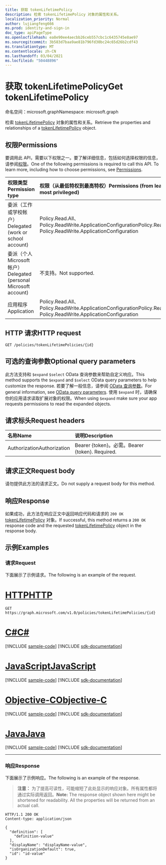 ```yaml
---
title: 获取 tokenLifetimePolicy
description: 检索 tokenLifetimePolicy 对象的属性和关系。
localization_priority: Normal
author: lujiangfeng666
ms.prod: identity-and-sign-in
doc_type: apiPageType
ms.openlocfilehash: ea8e90ee4aecbb26ceb557cbc1c6435745e8ae97
ms.sourcegitcommit: 3b583d7baa9ae81b796fd30bc24c65d26b2cdf43
ms.translationtype: MT
ms.contentlocale: zh-CN
ms.lasthandoff: 03/04/2021
ms.locfileid: "50448896"
---
```

# <a name="get-tokenlifetimepolicy"></a><span data-ttu-id="3132b-103">获取 tokenLifetimePolicy</span><span class="sxs-lookup"><span data-stu-id="3132b-103">Get tokenLifetimePolicy</span></span>

<span data-ttu-id="3132b-104">命名空间：microsoft.graph</span><span class="sxs-lookup"><span data-stu-id="3132b-104">Namespace: microsoft.graph</span></span>



<span data-ttu-id="3132b-105">检索 [tokenLifetimePolicy](../resources/tokenlifetimepolicy.md) 对象的属性和关系。</span><span class="sxs-lookup"><span data-stu-id="3132b-105">Retrieve the properties and relationships of a [tokenLifetimePolicy](../resources/tokenlifetimepolicy.md) object.</span></span>

## <a name="permissions"></a><span data-ttu-id="3132b-106">权限</span><span class="sxs-lookup"><span data-stu-id="3132b-106">Permissions</span></span>

<span data-ttu-id="3132b-p101">要调用此 API，需要以下权限之一。要了解详细信息，包括如何选择权限的信息，请参阅[权限](/graph/permissions-reference)。</span><span class="sxs-lookup"><span data-stu-id="3132b-p101">One of the following permissions is required to call this API. To learn more, including how to choose permissions, see [Permissions](/graph/permissions-reference).</span></span>

| <span data-ttu-id="3132b-109">权限类型</span><span class="sxs-lookup"><span data-stu-id="3132b-109">Permission type</span></span>                        | <span data-ttu-id="3132b-110">权限（从最低特权到最高特权）</span><span class="sxs-lookup"><span data-stu-id="3132b-110">Permissions (from least to most privileged)</span></span> |
|:---------------------------------------|:--------------------------------------------|
| <span data-ttu-id="3132b-111">委派（工作或学校帐户）</span><span class="sxs-lookup"><span data-stu-id="3132b-111">Delegated (work or school account)</span></span>     | <span data-ttu-id="3132b-112">Policy.Read.All、Policy.ReadWrite.ApplicationConfiguration</span><span class="sxs-lookup"><span data-stu-id="3132b-112">Policy.Read.All, Policy.ReadWrite.ApplicationConfiguration</span></span> |
| <span data-ttu-id="3132b-113">委派（个人 Microsoft 帐户）</span><span class="sxs-lookup"><span data-stu-id="3132b-113">Delegated (personal Microsoft account)</span></span> | <span data-ttu-id="3132b-114">不支持。</span><span class="sxs-lookup"><span data-stu-id="3132b-114">Not supported.</span></span> |
| <span data-ttu-id="3132b-115">应用程序</span><span class="sxs-lookup"><span data-stu-id="3132b-115">Application</span></span>                            | <span data-ttu-id="3132b-116">Policy.Read.All、Policy.ReadWrite.ApplicationConfiguration</span><span class="sxs-lookup"><span data-stu-id="3132b-116">Policy.Read.All, Policy.ReadWrite.ApplicationConfiguration</span></span> |

## <a name="http-request"></a><span data-ttu-id="3132b-117">HTTP 请求</span><span class="sxs-lookup"><span data-stu-id="3132b-117">HTTP request</span></span>

<!-- { "blockType": "ignored" } -->

```http
GET /policies/tokenLifetimePolicies/{id}
```

## <a name="optional-query-parameters"></a><span data-ttu-id="3132b-118">可选的查询参数</span><span class="sxs-lookup"><span data-stu-id="3132b-118">Optional query parameters</span></span>

<span data-ttu-id="3132b-119">此方法支持和 `$expand` `$select` OData 查询参数来帮助自定义响应。</span><span class="sxs-lookup"><span data-stu-id="3132b-119">This method supports the `$expand` and `$select` OData query parameters to help customize the response.</span></span> <span data-ttu-id="3132b-120">若要了解一般信息，请参阅 [OData 查询参数](/graph/query-parameters)。</span><span class="sxs-lookup"><span data-stu-id="3132b-120">For general information, see [OData query parameters](/graph/query-parameters).</span></span> <span data-ttu-id="3132b-121">使用 `$expand` 时，请确保你的应用请求读取扩展对象的权限。</span><span class="sxs-lookup"><span data-stu-id="3132b-121">When using `$expand` make sure your app requests permissions to read the expanded objects.</span></span>

## <a name="request-headers"></a><span data-ttu-id="3132b-122">请求标头</span><span class="sxs-lookup"><span data-stu-id="3132b-122">Request headers</span></span>

| <span data-ttu-id="3132b-123">名称</span><span class="sxs-lookup"><span data-stu-id="3132b-123">Name</span></span>      |<span data-ttu-id="3132b-124">说明</span><span class="sxs-lookup"><span data-stu-id="3132b-124">Description</span></span>|
|:----------|:----------|
| <span data-ttu-id="3132b-125">Authorization</span><span class="sxs-lookup"><span data-stu-id="3132b-125">Authorization</span></span> | <span data-ttu-id="3132b-p103">Bearer {token}。必需。</span><span class="sxs-lookup"><span data-stu-id="3132b-p103">Bearer {token}. Required.</span></span> |

## <a name="request-body"></a><span data-ttu-id="3132b-128">请求正文</span><span class="sxs-lookup"><span data-stu-id="3132b-128">Request body</span></span>

<span data-ttu-id="3132b-129">请勿提供此方法的请求正文。</span><span class="sxs-lookup"><span data-stu-id="3132b-129">Do not supply a request body for this method.</span></span>

## <a name="response"></a><span data-ttu-id="3132b-130">响应</span><span class="sxs-lookup"><span data-stu-id="3132b-130">Response</span></span>

<span data-ttu-id="3132b-131">如果成功，此方法在响应正文中返回响应代码和请求的 `200 OK` [tokenLifetimePolicy](../resources/tokenlifetimepolicy.md) 对象。</span><span class="sxs-lookup"><span data-stu-id="3132b-131">If successful, this method returns a `200 OK` response code and the requested [tokenLifetimePolicy](../resources/tokenlifetimepolicy.md) object in the response body.</span></span>

## <a name="examples"></a><span data-ttu-id="3132b-132">示例</span><span class="sxs-lookup"><span data-stu-id="3132b-132">Examples</span></span>

### <a name="request"></a><span data-ttu-id="3132b-133">请求</span><span class="sxs-lookup"><span data-stu-id="3132b-133">Request</span></span>

<span data-ttu-id="3132b-134">下面展示了示例请求。</span><span class="sxs-lookup"><span data-stu-id="3132b-134">The following is an example of the request.</span></span>


# <a name="http"></a>[<span data-ttu-id="3132b-135">HTTP</span><span class="sxs-lookup"><span data-stu-id="3132b-135">HTTP</span></span>](#tab/http)
<!-- {
  "blockType": "request",
  "name": "get_tokenlifetimepolicy"
}-->

```msgraph-interactive
GET https://graph.microsoft.com/v1.0/policies/tokenLifetimePolicies/{id}
```
# <a name="c"></a>[<span data-ttu-id="3132b-136">C#</span><span class="sxs-lookup"><span data-stu-id="3132b-136">C#</span></span>](#tab/csharp)
[!INCLUDE [sample-code](../includes/snippets/csharp/get-tokenlifetimepolicy-csharp-snippets.md)]
[!INCLUDE [sdk-documentation](../includes/snippets/snippets-sdk-documentation-link.md)]

# <a name="javascript"></a>[<span data-ttu-id="3132b-137">JavaScript</span><span class="sxs-lookup"><span data-stu-id="3132b-137">JavaScript</span></span>](#tab/javascript)
[!INCLUDE [sample-code](../includes/snippets/javascript/get-tokenlifetimepolicy-javascript-snippets.md)]
[!INCLUDE [sdk-documentation](../includes/snippets/snippets-sdk-documentation-link.md)]

# <a name="objective-c"></a>[<span data-ttu-id="3132b-138">Objective-C</span><span class="sxs-lookup"><span data-stu-id="3132b-138">Objective-C</span></span>](#tab/objc)
[!INCLUDE [sample-code](../includes/snippets/objc/get-tokenlifetimepolicy-objc-snippets.md)]
[!INCLUDE [sdk-documentation](../includes/snippets/snippets-sdk-documentation-link.md)]

# <a name="java"></a>[<span data-ttu-id="3132b-139">Java</span><span class="sxs-lookup"><span data-stu-id="3132b-139">Java</span></span>](#tab/java)
[!INCLUDE [sample-code](../includes/snippets/java/get-tokenlifetimepolicy-java-snippets.md)]
[!INCLUDE [sdk-documentation](../includes/snippets/snippets-sdk-documentation-link.md)]

---


### <a name="response"></a><span data-ttu-id="3132b-140">响应</span><span class="sxs-lookup"><span data-stu-id="3132b-140">Response</span></span>

<span data-ttu-id="3132b-141">下面展示了示例响应。</span><span class="sxs-lookup"><span data-stu-id="3132b-141">The following is an example of the response.</span></span>

> <span data-ttu-id="3132b-p104">**注意：** 为了提高可读性，可能缩短了此处显示的响应对象。所有属性都将通过实际调用返回。</span><span class="sxs-lookup"><span data-stu-id="3132b-p104">**Note:** The response object shown here might be shortened for readability. All the properties will be returned from an actual call.</span></span>

<!-- {
  "blockType": "response",
  "truncated": true,
  "@odata.type": "microsoft.graph.tokenLifetimePolicy"
} -->

```http
HTTP/1.1 200 OK
Content-type: application/json

{
  "definition": [
    "definition-value"
  ],
  "displayName": "displayName-value",
  "isOrganizationDefault": true,
  "id": "id-value"
}
```

<!-- uuid: 16cd6b66-4b1a-43a1-adaf-3a886856ed98
2019-02-04 14:57:30 UTC -->
<!-- {
  "type": "#page.annotation",
  "description": "Get tokenLifetimePolicy",
  "keywords": "",
  "section": "documentation",
  "tocPath": ""
}-->

